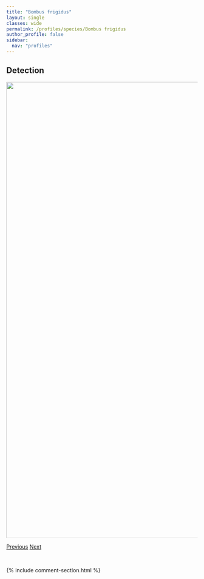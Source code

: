 ```yaml
---
title: "Bombus frigidus"
layout: single
classes: wide
permalink: /profiles/species/Bombus frigidus
author_profile: false
sidebar:
  nav: "profiles"
---
```


<h2>Detection</h2>

<a href="/ANBC/assets/figures/species/Bombus frigidus/range-map.png">
<img src="/ANBC/assets/figures/species/Bombus frigidus/range-map.png" height = "1200" width = "800">
</a>

<a href="/profiles/species/Bombus flavifrons" class="pagination--pager" title="PreviousName">Previous</a> <a href="/profiles/species/Bombus huntii" class="pagination--pager" title="NextName">Next</a>

<p>&nbsp;</p>

{% include comment-section.html %}
